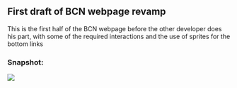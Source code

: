 <h2>First draft of BCN webpage revamp</h2>
<p>This is the first half of the BCN webpage before the other developer does his part, with some of the required interactions and the use of sprites for the bottom links</p>
<h3>Snapshot:</h3>
<img src="https://cloud.githubusercontent.com/assets/9012667/7785680/91bde4e2-0160-11e5-869a-1e0d2c10f8d2.png" />
